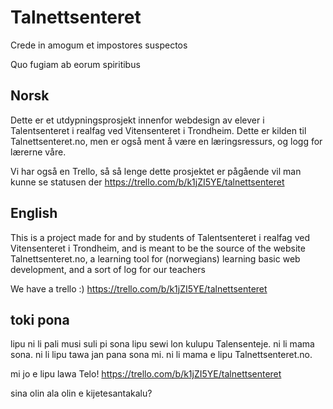 # Talnettsenteret
Crede in amogum et impostores suspectos

Quo fugiam ab eorum spiritibus

Norsk
---
Dette er et utdypningsprosjekt innenfor webdesign av elever i Talentsenteret i realfag ved Vitensenteret i Trondheim. Dette er kilden til Talnettsenteret.no, men er også ment å være en læringsressurs, og logg for lærerne våre.

Vi har også en Trello, så så lenge dette prosjektet er pågående vil man kunne se statusen der https://trello.com/b/k1jZI5YE/talnettsenteret

English
---
This is a project made for and by students of Talentsenteret i realfag ved Vitensenteret i Trondheim, and is meant to be the source of the website Talnettsenteret.no, a learning tool for (norwegians) learning basic web development, and a sort of log for our teachers

We have a trello :) https://trello.com/b/k1jZI5YE/talnettsenteret

toki pona
---
lipu ni li pali musi suli pi sona lipu sewi lon kulupu Talensenteje. ni li mama sona. ni li lipu tawa jan pana sona mi. ni li mama e lipu Talnettsenteret.no.

mi jo e lipu lawa Telo! https://trello.com/b/k1jZI5YE/talnettsenteret

sina olin ala olin e kijetesantakalu?
